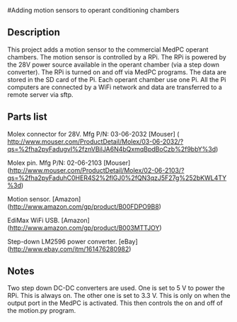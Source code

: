 #Adding  motion sensors to operant conditioning chambers

## Description
This project adds a motion sensor to the commercial MedPC operant chambers. The motion sensor is controlled by a RPi. The RPi is powered by the 28V power source available in the operant chamber (via a step down converter). The RPi is turned on and off via MedPC programs. The data are stored in the SD card of the Pi. Each operant chamber use one Pi. All the Pi computers are connected by a WiFi network and data are transferred to a remote server via sftp.

## Parts list

Molex connector for 28V. Mfg P/N: 03-06-2032 [Mouser] ( http://www.mouser.com/ProductDetail/Molex/03-06-2032/?qs=%2fha2pyFadugvI%2fznVBilJA6N4bQxmqBpdBoCzb%2f9bbY%3d)  

Molex pin. Mfg P/N: 02-06-2103 [Mouser] (http://www.mouser.com/ProductDetail/Molex/02-06-2103/?qs=%2fha2pyFaduhC0HER4S2%2flGJ0%2fQN3qzJ5F27g%252bKWL4TY%3d)

Motion sensor. [Amazon] (http://www.amazon.com/gp/product/B00FDPO9B8) 

EdiMax WiFi USB. [Amazon] (http://www.amazon.com/gp/product/B003MTTJOY)

Step-down LM2596 power converter. [eBay] (http://www.ebay.com/itm/161476280982)  

## Notes

Two step down DC-DC converters are used. One is set to 5 V to power the RPi. This is always on. The other one is set to 3.3 V. This is only on when the output port in the MedPC is activated. This then controls the on and off of the motion.py program.

